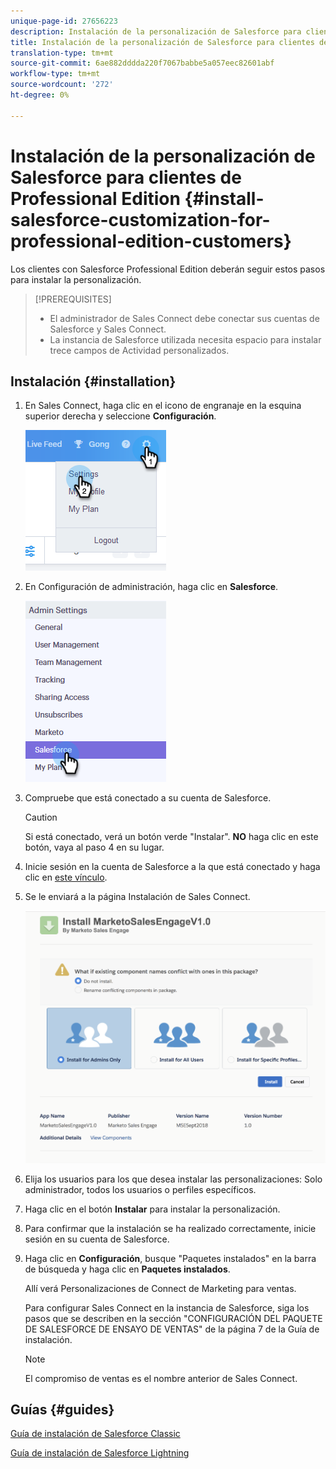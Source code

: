 ```yaml
---
unique-page-id: 27656223
description: Instalación de la personalización de Salesforce para clientes de Professional Edition - Documentos de marketing - Documentación del producto
title: Instalación de la personalización de Salesforce para clientes de Professional Edition
translation-type: tm+mt
source-git-commit: 6ae882dddda220f7067babbe5a057eec82601abf
workflow-type: tm+mt
source-wordcount: '272'
ht-degree: 0%

---
```



# Instalación de la personalización de Salesforce para clientes de Professional Edition {#install-salesforce-customization-for-professional-edition-customers}

Los clientes con Salesforce Professional Edition deberán seguir estos pasos para instalar la personalización.

>[!PREREQUISITES]
>
>* El administrador de Sales Connect debe conectar sus cuentas de Salesforce y Sales Connect.
>* La instancia de Salesforce utilizada necesita espacio para instalar trece campos de Actividad personalizados.


## Instalación {#installation}

1. En Sales Connect, haga clic en el icono de engranaje en la esquina superior derecha y seleccione **Configuración**.

   ![](assets/one-4.png)

1. En Configuración de administración, haga clic en **Salesforce**.

   ![](assets/two-4.png)

1. Compruebe que está conectado a su cuenta de Salesforce.

   >[!CAUTION]
   >
   >Si está conectado, verá un botón verde &quot;Instalar&quot;. **NO** haga clic en este botón, vaya al paso 4 en su lugar.

1. Inicie sesión en la cuenta de Salesforce a la que está conectado y haga clic en [este vínculo](https://login.salesforce.com/packaging/installPackage.apexp?p0=04t0b000001oWEZ).
1. Se le enviará a la página Instalación de Sales Connect.

   ![](assets/install-package.png)

1. Elija los usuarios para los que desea instalar las personalizaciones: Solo administrador, todos los usuarios o perfiles específicos.
1. Haga clic en el botón **Instalar** para instalar la personalización.
1. Para confirmar que la instalación se ha realizado correctamente, inicie sesión en su cuenta de Salesforce.
1. Haga clic en **Configuración**, busque &quot;Paquetes instalados&quot; en la barra de búsqueda y haga clic en **Paquetes instalados**.

   Allí verá Personalizaciones de Connect de Marketing para ventas.

   Para configurar Sales Connect en la instancia de Salesforce, siga los pasos que se describen en la sección &quot;CONFIGURACIÓN DEL PAQUETE DE SALESFORCE DE ENSAYO DE VENTAS&quot; de la página 7 de la Guía de instalación.

   >[!NOTE]
   >
   >El compromiso de ventas es el nombre anterior de Sales Connect.

## Guías {#guides}

[Guía de instalación de Salesforce Classic](https://s3.amazonaws.com/tout-user-store/salesforce/assets/Marketo+Sales+Engage+For+Salesforce_+Installation+and+Success+Guide.pdf)

[Guía de instalación de Salesforce Lightning](https://s3.amazonaws.com/tout-user-store/salesforce/assets/SF+Guide+for+Lightning.pdf)
